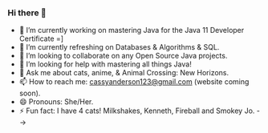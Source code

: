 ### Hi there 👋

- 🔭 I’m currently working on mastering Java for the Java 11 Developer Certificate  =] 
- 🌱 I’m currently refreshing on Databases & Algorithms & SQL.  
- 👯 I’m looking to collaborate on any Open Source Java projects.
- 🤔 I’m looking for help with mastering all things Java! 
- 💬 Ask me about cats, anime, & Animal Crossing: New Horizons.
- 📫 How to reach me: cassyanderson123@gmail.com (website coming soon). 
- 😄 Pronouns: She/Her.
- ⚡ Fun fact: I have 4 cats! Milkshakes, Kenneth, Fireball and Smokey Jo. 
-->
